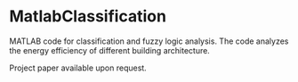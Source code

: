 # MatlabClassification

MATLAB code for classification and fuzzy logic analysis.
The code analyzes the energy efficiency of different building architecture.

Project paper available upon request.
